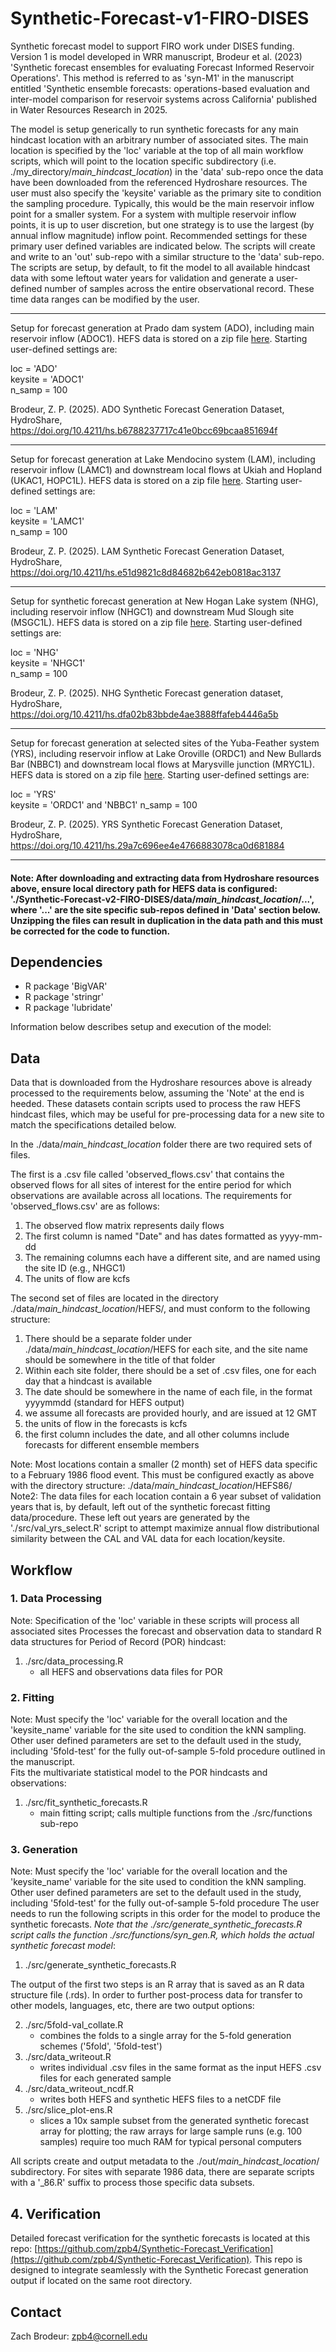 # Synthetic-Forecast-v1-FIRO-DISES
Synthetic forecast model to support FIRO work under DISES funding. Version 1 is model developed in WRR manuscript, Brodeur et al. (2023) 'Synthetic forecast ensembles for evaluating Forecast Informed Reservoir Operations'.  This method is referred to as 'syn-M1' in the manuscript entitled 'Synthetic ensemble forecasts: operations-based evaluation and inter-model comparison for reservoir systems across California' published in Water Resources Research in 2025.

The model is setup generically to run synthetic forecasts for any main hindcast location with an arbitrary number of associated sites. The main location is specified by the 'loc' variable at the top of all main workflow scripts, which will point to the location specific subdirectory (i.e. ./my_directory/_main_hindcast_location_) in the 'data' sub-repo once the data have been downloaded from the referenced Hydroshare resources. The user must also specify the 'keysite' variable as the primary site to condition the sampling procedure. Typically, this would be the main reservoir inflow point for a smaller system. For a system with multiple reservoir inflow points, it is up to user discretion, but one strategy is to use the largest (by annual inflow magnitude) inflow point. Recommended settings for these primary user defined variables are indicated below. The scripts will create and write to an 'out' sub-repo with a similar structure to the 'data' sub-repo. The scripts are setup, by default, to fit the model to all available hindcast data with some leftout water years for validation and generate a user-defined number of samples across the entire observational record. These time data ranges can be modified by the user.

---
Setup for forecast generation at Prado dam system (ADO), including main reservoir inflow (ADOC1). HEFS data is stored on a zip file [here](https://www.hydroshare.org/resource/b6788237717c41e0bcc69bcaa851694f/). Starting user-defined settings are:
  
loc = 'ADO'   
keysite = 'ADOC1'   
n_samp = 100   

Brodeur, Z. P. (2025). ADO Synthetic Forecast Generation Dataset, HydroShare, https://doi.org/10.4211/hs.b6788237717c41e0bcc69bcaa851694f   

---
Setup for forecast generation at Lake Mendocino system (LAM), including reservoir inflow (LAMC1) and downstream local flows at Ukiah and Hopland (UKAC1, HOPC1L). HEFS data is stored on a zip file [here](https://www.hydroshare.org/resource/e51d9821c8d84682b642eb0818ac3137/). Starting user-defined settings are:
  
loc = 'LAM'   
keysite = 'LAMC1'   
n_samp = 100   

Brodeur, Z. P. (2025). LAM Synthetic Forecast Generation Dataset, HydroShare, https://doi.org/10.4211/hs.e51d9821c8d84682b642eb0818ac3137    

---
Setup for synthetic forecast generation at New Hogan Lake system (NHG), including reservoir inflow (NHGC1) and downstream Mud Slough site (MSGC1L). HEFS data is stored on a zip file [here](https://www.hydroshare.org/resource/dfa02b83bbde4ae3888ffafeb4446a5b/). Starting user-defined settings are:
  
loc = 'NHG'   
keysite = 'NHGC1'   
n_samp = 100   

Brodeur, Z. P. (2025). NHG Synthetic Forecast generation dataset, HydroShare, https://doi.org/10.4211/hs.dfa02b83bbde4ae3888ffafeb4446a5b   

---
Setup for forecast generation at selected sites of the Yuba-Feather system (YRS), including reservoir inflow at Lake Oroville (ORDC1) and New Bullards Bar (NBBC1) and downstream local flows at Marysville junction (MRYC1L). HEFS data is stored on a zip file [here](https://www.hydroshare.org/resource/29a7c696ee4e4766883078ca0d681884/). Starting user-defined settings are:
  
loc = 'YRS'   
keysite = 'ORDC1'  and 'NBBC1' 
n_samp = 100   

Brodeur, Z. P. (2025). YRS Synthetic Forecast Generation Dataset, HydroShare, https://doi.org/10.4211/hs.29a7c696ee4e4766883078ca0d681884    

---
#### Note: After downloading and extracting data from Hydroshare resources above, ensure local directory path for HEFS data is configured: './Synthetic-Forecast-v2-FIRO-DISES/data/_main_hindcast_location_/...', where '...' are the site specific sub-repos defined in 'Data' section below. Unzipping the files can result in duplication in the data path and this must be corrected for the code to function.

## Dependencies
- R package 'BigVAR'
- R package 'stringr'
- R package 'lubridate'

   
Information below describes setup and execution of the model:   
## Data
Data that is downloaded from the Hydroshare resources above is already processed to the requirements below, assuming the 'Note' at the end is heeded. These datasets contain scripts used to process the raw HEFS hindcast files, which may be useful for pre-processing data for a new site to match the specifications detailed below.

In the ./data/_main_hindcast_location_ folder there are two required sets of files. 

The first is a .csv file called 'observed_flows.csv' that contains the observed flows for all sites of interest for the entire period for which observations are available across all locations. The requirements for 'observed_flows.csv' are as follows:
1) The observed flow matrix represents daily flows
2) The first column is named "Date" and has dates formatted as yyyy-mm-dd
3) The remaining columns each have a different site, and are named using the site ID (e.g., NHGC1)
4) The units of flow are kcfs

The second set of files are located in the directory ./data/_main_hindcast_location_/HEFS/, and must conform to the following structure: 
1) There should be a separate folder under ./data/_main_hindcast_location_/HEFS for each site, and the site name should be somewhere in the title of that folder
2) Within each site folder, there should be a set of .csv files, one for each day that a hindcast is available
3) The date should be somewhere in the name of each file, in the format yyyymmdd (standard for HEFS output)
4) we assume all forecasts are provided hourly, and are issued at 12 GMT
5) the units of flow in the forecasts is kcfs
6) the first column includes the date, and all other columns include forecasts for different ensemble members

Note: Most locations contain a smaller (2 month) set of HEFS data specific to a February 1986 flood event. This must be configured exactly as above with the directory structure: ./data/_main_hindcast_location_/HEFS86/   
Note2: The data files for each location contain a 6 year subset of validation years that is, by default, left out of the synthetic forecast fitting data/procedure. These left out years are generated by the './src/val_yrs_select.R' script to attempt maximize annual flow distributional similarity between the CAL and VAL data for each location/keysite.

## Workflow
### 1. Data Processing 
Note: Specification of the 'loc' variable in these scripts will process all associated sites
Processes the forecast and observation data to standard R data structures for Period of Record (POR) hindcast:
1) ./src/data_processing.R
   - all HEFS and observations data files for POR
   
### 2. Fitting
Note: Must specify the 'loc' variable for the overall location and the 'keysite_name' variable for the site used to condition the kNN sampling. Other user defined parameters are set to the default used in the study, including '5fold-test' for the fully out-of-sample 5-fold procedure outlined in the manuscript.  
Fits the multivariate statistical model to the POR hindcasts and observations:
1) ./src/fit_synthetic_forecasts.R
   - main fitting script; calls multiple functions from the ./src/functions sub-repo

### 3. Generation
Note: Must specify the 'loc' variable for the overall location and the 'keysite_name' variable for the site used to condition the kNN sampling. Other user defined parameters are set to the default used in the study, including '5fold-test' for the fully out-of-sample 5-fold procedure 
The user needs to run the following scripts in this order for the model to produce the synthetic forecasts. _Note that the ./src/generate_synthetic_forecasts.R script calls the function ./src/functions/syn_gen.R, which holds the actual synthetic forecast model_:
1) ./src/generate_synthetic_forecasts.R

The output of the first two steps is an R array that is saved as an R data structure file (.rds). In order to further post-process data for transfer to other models, languages, etc, there are two output options:   

2) ./src/5fold-val_collate.R
   - combines the folds to a single array for the 5-fold generation schemes ('5fold', '5fold-test')
3) ./src/data_writeout.R
   - writes individual .csv files in the same format as the input HEFS .csv files for each generated sample
4) ./src/data_writeout_ncdf.R
   - writes both HEFS and synthetic HEFS files to a netCDF file
5) ./src/slice_plot-ens.R
   - slices a 10x sample subset from the generated synthetic forecast array for plotting; the raw arrays for large sample runs (e.g. 100 samples) require too much RAM for typical personal computers

All scripts create and output metadata to the ./out/_main_hindcast_location_/ subdirectory. For sites with separate 1986 data, there are separate scripts with a '_86.R' suffix to process those specific data subsets.  

## 4. Verification

Detailed forecast verification for the synthetic forecasts is located at this repo: [https://github.com/zpb4/Synthetic-Forecast_Verification](https://github.com/zpb4/Synthetic-Forecast_Verification). This repo is designed to integrate seamlessly with the Synthetic Forecast generation output if located on the same root directory.


## Contact

Zach Brodeur: zpb4@cornell.edu
